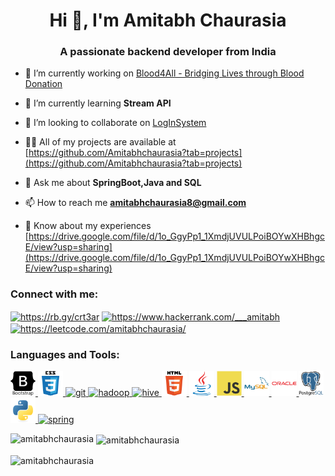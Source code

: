 <h1 align="center">Hi 👋, I'm Amitabh Chaurasia</h1>
<h3 align="center">A passionate backend developer from India</h3>

- 🔭 I’m currently working on [Blood4All - Bridging Lives through Blood Donation](https://github.com/Amitabhchaurasia/Bllood4All)

- 🌱 I’m currently learning **Stream API**

- 👯 I’m looking to collaborate on [LogInSystem](https://github.com/Amitabhchaurasia/LogInSystem)

- 👨‍💻 All of my projects are available at [https://github.com/Amitabhchaurasia?tab=projects](https://github.com/Amitabhchaurasia?tab=projects)

- 💬 Ask me about **SpringBoot,Java and SQL**

- 📫 How to reach me **amitabhchaurasia8@gmail.com**

- 📄 Know about my experiences [https://drive.google.com/file/d/1o_GgyPp1_1XmdjUVULPoiBOYwXHBhgcE/view?usp=sharing](https://drive.google.com/file/d/1o_GgyPp1_1XmdjUVULPoiBOYwXHBhgcE/view?usp=sharing)

<h3 align="left">Connect with me:</h3>
<p align="left">
<a href="https://linkedin.com/in/https://rb.gy/crt3ar" target="blank"><img align="center" src="https://raw.githubusercontent.com/rahuldkjain/github-profile-readme-generator/master/src/images/icons/Social/linked-in-alt.svg" alt="https://rb.gy/crt3ar" height="30" width="40" /></a>
<a href="https://www.hackerrank.com/https://www.hackerrank.com/___amitabh" target="blank"><img align="center" src="https://raw.githubusercontent.com/rahuldkjain/github-profile-readme-generator/master/src/images/icons/Social/hackerrank.svg" alt="https://www.hackerrank.com/___amitabh" height="30" width="40" /></a>
<a href="https://www.leetcode.com/https://leetcode.com/amitabhchaurasia/" target="blank"><img align="center" src="https://raw.githubusercontent.com/rahuldkjain/github-profile-readme-generator/master/src/images/icons/Social/leet-code.svg" alt="https://leetcode.com/amitabhchaurasia/" height="30" width="40" /></a>
</p>

<h3 align="left">Languages and Tools:</h3>
<p align="left"> <a href="https://getbootstrap.com" target="_blank" rel="noreferrer"> <img src="https://raw.githubusercontent.com/devicons/devicon/master/icons/bootstrap/bootstrap-plain-wordmark.svg" alt="bootstrap" width="40" height="40"/> </a> <a href="https://www.w3schools.com/css/" target="_blank" rel="noreferrer"> <img src="https://raw.githubusercontent.com/devicons/devicon/master/icons/css3/css3-original-wordmark.svg" alt="css3" width="40" height="40"/> </a> <a href="https://git-scm.com/" target="_blank" rel="noreferrer"> <img src="https://www.vectorlogo.zone/logos/git-scm/git-scm-icon.svg" alt="git" width="40" height="40"/> </a> <a href="https://hadoop.apache.org/" target="_blank" rel="noreferrer"> <img src="https://www.vectorlogo.zone/logos/apache_hadoop/apache_hadoop-icon.svg" alt="hadoop" width="40" height="40"/> </a> <a href="https://hive.apache.org/" target="_blank" rel="noreferrer"> <img src="https://www.vectorlogo.zone/logos/apache_hive/apache_hive-icon.svg" alt="hive" width="40" height="40"/> </a> <a href="https://www.w3.org/html/" target="_blank" rel="noreferrer"> <img src="https://raw.githubusercontent.com/devicons/devicon/master/icons/html5/html5-original-wordmark.svg" alt="html5" width="40" height="40"/> </a> <a href="https://www.java.com" target="_blank" rel="noreferrer"> <img src="https://raw.githubusercontent.com/devicons/devicon/master/icons/java/java-original.svg" alt="java" width="40" height="40"/> </a> <a href="https://developer.mozilla.org/en-US/docs/Web/JavaScript" target="_blank" rel="noreferrer"> <img src="https://raw.githubusercontent.com/devicons/devicon/master/icons/javascript/javascript-original.svg" alt="javascript" width="40" height="40"/> </a> <a href="https://www.mysql.com/" target="_blank" rel="noreferrer"> <img src="https://raw.githubusercontent.com/devicons/devicon/master/icons/mysql/mysql-original-wordmark.svg" alt="mysql" width="40" height="40"/> </a> <a href="https://www.oracle.com/" target="_blank" rel="noreferrer"> <img src="https://raw.githubusercontent.com/devicons/devicon/master/icons/oracle/oracle-original.svg" alt="oracle" width="40" height="40"/> </a> <a href="https://www.postgresql.org" target="_blank" rel="noreferrer"> <img src="https://raw.githubusercontent.com/devicons/devicon/master/icons/postgresql/postgresql-original-wordmark.svg" alt="postgresql" width="40" height="40"/> </a> <a href="https://www.python.org" target="_blank" rel="noreferrer"> <img src="https://raw.githubusercontent.com/devicons/devicon/master/icons/python/python-original.svg" alt="python" width="40" height="40"/> </a> <a href="https://spring.io/" target="_blank" rel="noreferrer"> <img src="https://www.vectorlogo.zone/logos/springio/springio-icon.svg" alt="spring" width="40" height="40"/> </a> </p>

<p><img align="left" src="https://github-readme-stats.vercel.app/api/top-langs?username=amitabhchaurasia&show_icons=true&locale=en&layout=compact" alt="amitabhchaurasia" /></p>

<p>&nbsp;<img align="center" src="https://github-readme-stats.vercel.app/api?username=amitabhchaurasia&show_icons=true&locale=en" alt="amitabhchaurasia" /></p>

<p><img align="center" src="https://github-readme-streak-stats.herokuapp.com/?user=amitabhchaurasia&" alt="amitabhchaurasia" /></p>
